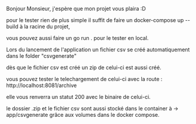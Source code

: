 Bonjour Monsieur, j'espère que mon projet vous plaira :D

pour le tester rien de plus simple il suffit de faire un docker-compose up --build à la racine du projet,

vous pouvez aussi faire un go run . pour le tester en local.

Lors du lancement de l'application un fichier csv se créé automatiquement dans le folder "csvgenerate"

dès que le fichier csv est créé un zip de celui-ci est aussi créé.

vous pouvez tester le telechargement de celui-ci avec la route : http://localhost:8081/archive

elle vous renverra un statut 200 avec le binaire de celui-ci.

le dossier .zip et le fichier csv sont aussi stocké dans le container à -> app/csvgenerate grâce aux volumes dans le docker compose.



